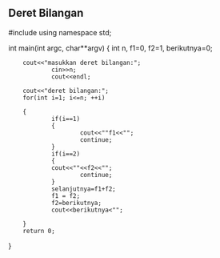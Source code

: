## Deret Bilangan

#include <iostream>
using namespace std;
  
  
int main(int argc, char**argv) {
        int n, f1=0, f2=1, berikutnya=0;
  
        cout<<"masukkan deret bilangan:";
                cin>>n;
                cout<<endl;
  
        cout<<"deret bilangan:";
        for(int i=1; i<=n; ++i)
        
        {
                if(i==1)
                {
                        cout<<""f1<<"";
                        continue;
                }
                if(i==2)
                {
                cout<<""<<f2<<"";
                        continue;
                }
                selanjutnya=f1+f2;
                f1 = f2;
                f2=berikutnya;
                cout<<berikutnya<"";
  
        }
        return 0;
  }


